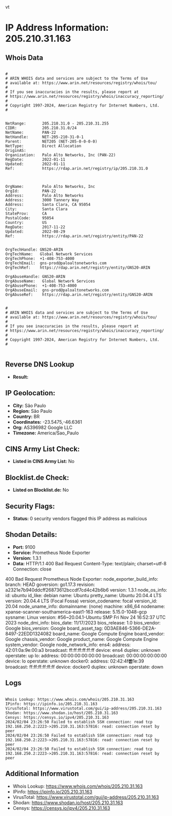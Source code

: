 vt
# IP Address Information: 205.210.31.163

## Whois Data
```

#
# ARIN WHOIS data and services are subject to the Terms of Use
# available at: https://www.arin.net/resources/registry/whois/tou/
#
# If you see inaccuracies in the results, please report at
# https://www.arin.net/resources/registry/whois/inaccuracy_reporting/
#
# Copyright 1997-2024, American Registry for Internet Numbers, Ltd.
#


NetRange:       205.210.31.0 - 205.210.31.255
CIDR:           205.210.31.0/24
NetName:        PAN-22
NetHandle:      NET-205-210-31-0-1
Parent:         NET205 (NET-205-0-0-0-0)
NetType:        Direct Allocation
OriginAS:       
Organization:   Palo Alto Networks, Inc (PAN-22)
RegDate:        2022-01-11
Updated:        2022-01-11
Ref:            https://rdap.arin.net/registry/ip/205.210.31.0



OrgName:        Palo Alto Networks, Inc
OrgId:          PAN-22
Address:        Palo Alto Networks
Address:        3000 Tannery Way
Address:        Santa Clara, CA 95054
City:           Santa Clara
StateProv:      CA
PostalCode:     95054
Country:        US
RegDate:        2017-11-22
Updated:        2022-08-29
Ref:            https://rdap.arin.net/registry/entity/PAN-22


OrgTechHandle: GNS20-ARIN
OrgTechName:   Global Network Services 
OrgTechPhone:  +1-408-753-4000 
OrgTechEmail:  gns-prod@paloaltonetworks.com
OrgTechRef:    https://rdap.arin.net/registry/entity/GNS20-ARIN

OrgAbuseHandle: GNS20-ARIN
OrgAbuseName:   Global Network Services 
OrgAbusePhone:  +1-408-753-4000 
OrgAbuseEmail:  gns-prod@paloaltonetworks.com
OrgAbuseRef:    https://rdap.arin.net/registry/entity/GNS20-ARIN


#
# ARIN WHOIS data and services are subject to the Terms of Use
# available at: https://www.arin.net/resources/registry/whois/tou/
#
# If you see inaccuracies in the results, please report at
# https://www.arin.net/resources/registry/whois/inaccuracy_reporting/
#
# Copyright 1997-2024, American Registry for Internet Numbers, Ltd.
#


```
## Reverse DNS Lookup
- **Result:** 

## IP Geolocation:
- **City:** São Paulo
- **Region:** São Paulo
- **Country:** BR
- **Coordinates:** -23.5475,-46.6361
- **Org:** AS396982 Google LLC
- **Timezone:** America/Sao_Paulo

## CINS Army List Check:
- **Listed in CINS Army List:** 
No

## Blocklist.de Check:
- **Listed on Blocklist.de:** 
No

## Security Flags:
- **Status:** 0 security vendors flagged this IP address as malicious

## Shodan Details:
- **Port:** 9100
- **Service:** Prometheus Node Exporter
- **Version:** 1.3.1
- **Data:** HTTP/1.1 400 Bad Request
Content-Type: text/plain; charset=utf-8
Connection: close

400 Bad Request
Prometheus Node Exporter:
  node_exporter_build_info:
    branch: HEAD
    goversion: go1.17.3
    revision: a2321e7b940ddcff26873612bccdf7cd4c42b6b6
    version: 1.3.1
  node_os_info:
    id: ubuntu
    id_like: debian
    name: Ubuntu
    pretty_name: Ubuntu 20.04.4 LTS
    version: 20.04.4 LTS (Focal Fossa)
    version_codename: focal
    version_id: 20.04
  node_uname_info:
    domainname: (none)
    machine: x86_64
    nodename: xpanse-scanner-southamerica-east1-163
    release: 5.15.0-1048-gcp
    sysname: Linux
    version: #56~20.04.1-Ubuntu SMP Fri Nov 24 16:52:37 UTC 2023
  node_dmi_info:
    bios_date: 11/17/2023
    bios_release: 1.0
    bios_vendor: Google
    bios_version: Google
    board_asset_tag: 0D3AE846-5366-DE2A-8497-22EDD1324082
    board_name: Google Compute Engine
    board_vendor: Google
    chassis_vendor: Google
    product_name: Google Compute Engine
    system_vendor: Google
  node_network_info:
    ens4:
      address: 42:01:0a:9e:00:a3
      broadcast: ff:ff:ff:ff:ff:ff
      device: ens4
      duplex: unknown
      operstate: up
    lo:
      address: 00:00:00:00:00:00
      broadcast: 00:00:00:00:00:00
      device: lo
      operstate: unknown
    docker0:
      address: 02:42:4f:ab:1e:39
      broadcast: ff:ff:ff:ff:ff:ff
      device: docker0
      duplex: unknown
      operstate: down


## Logs
```

Whois Lookup: https://www.whois.com/whois/205.210.31.163
IPinfo: https://ipinfo.io/205.210.31.163
VirusTotal: https://www.virustotal.com/gui/ip-address/205.210.31.163
Shodan: https://www.shodan.io/host/205.210.31.163
Censys: https://censys.io/ipv4/205.210.31.163
2024/02/04 23:26:50 Failed to establish SSH connection: read tcp 192.168.250.2:2223->205.210.31.163:57816: read: connection reset by peer
2024/02/04 23:26:50 Failed to establish SSH connection: read tcp 192.168.250.2:2223->205.210.31.163:57816: read: connection reset by peer
2024/02/04 23:26:50 Failed to establish SSH connection: read tcp 192.168.250.2:2223->205.210.31.163:57816: read: connection reset by peer

```
## Additional Information
- Whois Lookup: https://www.whois.com/whois/205.210.31.163
- IPinfo: https://ipinfo.io/205.210.31.163
- VirusTotal: https://www.virustotal.com/gui/ip-address/205.210.31.163
- Shodan: https://www.shodan.io/host/205.210.31.163
- Censys: https://censys.io/ipv4/205.210.31.163

